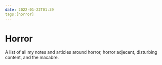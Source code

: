```yaml
---
date: 2022-01-22T01:39
tags:[horror]
---
```


# Horror

A list of all my notes and articles around horror, horror adjecent, disturbing content, and the macabre.



